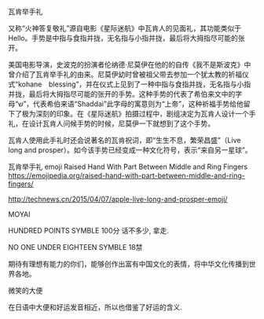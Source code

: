 瓦肯举手礼

又称“火神答复敬礼”源自电影《星际迷航》中瓦肯人的见面礼，其功能类似于Hello。手势是中指与食指并拢，无名指与小指并拢，最后将大拇指尽可能的张开。

美国电影导演，史波克的扮演者伦纳德·尼莫伊在他的的自传《我不是斯波克》中曾介绍了瓦肯举手礼的由来。尼莫伊幼时曾被祖父带去参加一个犹太教的祈福仪式“kohane　blessing”，并在仪式上见到了一种中指与食指并拢，无名指与小指并拢，最后将大拇指尽可能的张开的手势。这种手势的代表了希伯来文中的字母“ש”，代表希伯来语“Shaddai”此字母的寓意则为“上帝”，这种祈福手势给他留下了极为深刻的印象。在《星际迷航》拍摄过程中，剧组决定为瓦肯人设计一个手礼，在设计瓦肯人问候手势的时候，尼莫伊一下就想到了这个手势。

瓦肯人使用此手礼时还会说著名的瓦肯祝词，即“生生不息，繁荣昌盛”（Live long and prosper）。如今该手势已经变成一种文化符号，表示“来自另一星球”。

瓦肯举手礼 emoji
Raised Hand With Part Between Middle and Ring Fingers
https://emojipedia.org/raised-hand-with-part-between-middle-and-ring-fingers/

http://technews.cn/2015/04/07/apple-live-long-and-prosper-emoji/




MOYAI

HUNDRED POINTS SYMBLE 100分  话不多少, 拿走.

NO ONE UNDER EIGHTEEN SYMBLE 18禁

期待有理想有能力的你们，能够创作出富有中国文化的表情，将中华文化传播到世界各地。

微笑的大便

在日语中大便和好运发音相近，所以也借鉴了好运的含义.